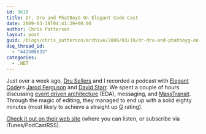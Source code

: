 ```yaml
---
id: 3610
title: Dr. Dru and PhatBoyG On Elegant Code Cast
date: 2009-03-19T04:41:39+00:00
author: Chris Patterson
layout: post
guid: /blogs/chris_patterson/archive/2009/03/19/dr-dru-and-phatboyg-on-elegant-code-cast.aspx
dsq_thread_id:
  - "442508633"
categories:
  - .NET
---
```

Just over a week ago, [Dru Sellers](http://drusellers.codebetter.com/) and I recorded a podcast with [Elegant Code](http://elegantcode.com/)rs [Jarod Ferguson](http://elegantcode.com/about/jarod-ferguson/) and [David Starr](http://elegantcode.com/about/david-starr/). We spent a couple of hours discussing [event driven architecture](http://en.wikipedia.org/wiki/Event_Driven_Architecture) (EDA), messaging, and [MassTransit](http://code.google.com/p/masstransit/). Through the magic of editing, they managed to end up with a solid eighty minutes (most likely to achieve a straight up [G](http://www.urbandictionary.com/define.php?term=G) rating). 

[Check it out on their web site](http://elegantcode.com/2009/03/18/code-cast-25-masstransit/) (where you can listen, or subscribe via iTunes/PodCastRSS).